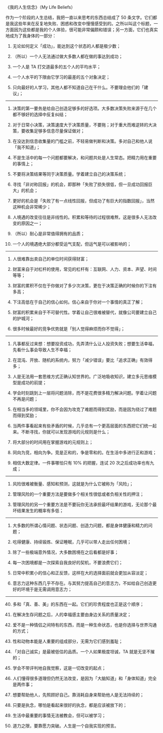 《我的人生信念》（My Life Beliefs）  
  
作为一个阶段的人生总结，我把一直以来思考的东西总结成了 50 条文字。它们都是我这些年来在反复地失败、困惑和改变中慢慢感受到的。之所以叫这个标题，一方面因为这些都是我的个人体验，很可能非常偏颇和错误；另一方面，它们也真实地成为了我身体的一部分：  
  
1. 无论如何定义「成功」，能达到这个状态的人都是极少数；  
  
2. （所以）一个人无法通过做大多数人都在做的事达到成功；  
  
3. 一个人是 TA 打交道最多的五个人的平均水平；  
  
4. 一个人水平的下限由它学习的最差的五个对象决定；  
  
5. 只向最好的人学习，其他人都不知道自己在干什么。不要理会他们的「建议」；  
  
--------  
  
1. 决策的第一要务是给自己创造足够多的好选项。大多数决策失败来源于在几个都不够好的选择中反复纠结；  
  
7. 对于日常小决策，决策速度大于决策质量，不要拖；对于重大而难逆转的大决策，要收集足够多信息尽量保证做对；  
  
8. 在没达到信息收集量的门槛之前，不轻易做判断和决策。多对自己和他人说「我不知道」；  
  
9. 不是生活中的每一个问题都要解决，和问题共处是人生常态。把精力用在重要的事情上；  
  
10. 不要将决策结果等同于决策质量。学着建立自己的决策系统；  
  
11. 寻找「非对称回报」的机会，即那种「失败了损失很低，但一旦成功回报巨大」的机会；  
  
12. 更好的机会是「失败了有一点线性回报，但成功了有巨大的指数回报」，当然这种机会非常稀少；  
  
13. 人境遇的改变往往是非线性的。积累和等待的过程很难熬，这是很多人无法改变的原因之一；  
  
14. （所以）耐心是非常值得拥有的品质；  
  
15. 一个人的境遇绝大部分都受运气支配，但运气是可以被影响的；  
  
--------  
  
1. 人很难靠出卖自己的单位时间获得财富；  
  
17. 财富来自于对杠杆的使用，常见的杠杆有：互联网、人力、资本、声望、时间等等；  
  
18. 财富的累积不仅在于你做对了多少次决策，更在于决策正确的时候你的下注有多高；  
  
19. 下注高低在于自己的信心如何。信心来自于你对一个事情的真正了解；  
  
20. 财富的积累来自于不可替代性。学着让自己很难被替代，就像公司要建立自己的护城河；  
  
21. 很多时候最好的竞争优势就是「别人觉得麻烦而你不觉得」；  
  
--------  
  
1. 凡事都反过来想：想要投资成功，先弄清什么让人投资失败；想要生活幸福，先看什么事会导致人生不幸福；  
  
23. 在混沌、开放、随机的系统内，努力「减少错误」要比「追求正确」有效得多；  
  
24. 人是无法用一套思维方式正确认知世界的。广泛地吸收知识，建立多元思维模型是成功的前提；  
  
25. 学会时刻跳到上一层将问题消除，而不是花费很多精力解决问题。学着让问题不再是问题；  
  
26. 在相当多的领域里，你不会因为攻克了难题而得到奖励，而是因为绕过了难题而得到奖励；  
  
27. 当两件事看起来有些矛盾的时候，几乎总有一个更高层面的东西把它们统一起来。不断寻找，你就可以发现游戏的元规则是什么；  
  
28. 将大部分的时间用在掌握游戏的元规则上；  
  
29. 同向为竞，相向为争。竞是正和的，争是零和的。在生活中多进行正和游戏；  
  
30. 相信大数定律。一件事哪怕只有 10% 的把握，连试 20 次之后成功率也有九成；  
  
--------  
  
1. 风险很难被衡量、感知和预测，这就是为什么它被称为「风险」；  
  
32. 管理风险的一个重要方法是要做多个相关性很低或者负相关性的押注；  
  
33. 管理风险的另一个重要方法是不要玩你无法承担最坏结果的游戏，无论那个最坏结果发生的概率有多低；  
  
--------  
  
1. 大多数的所谓心情问题、状态问题、创造力问题，都是身体健康和精力的问题；  
  
35. 吃得健康、持续锻炼、保证睡眠，几乎可以带人走出任何困境；  
  
36. 除了一些极端意外情况，大多数困境在之后看都是好事；  
  
37. 每一次困境都是一次探索自我良好的契机，不要浪费它们；  
  
38. 日常中积累小的信心和正反馈，这样在大的选择面前就会更加从容淡定；  
  
39. 意志力这种东西几乎不存在。与其努力提高自己的意志力，不如给自己创造更好的环境于是无需调用意志力；  
  
--------  
  
40. 多和「真、善、美」的东西在一起。它们的珍贵程度也正是这个顺序；  
  
41. 在解决生存问题之后，人的幸福感主要由身边关系的质量决定；


42. 爱不是一种情侣之间特有的东西，而是一种生命状态，也是你选择与世界沟通的方式；
    
43. 性和动物本能是人重要的组成部分，无需为它们感到羞耻；
    
44. 「对自己诚实」是最被低估的品质。一个人如果极度坦诚，TA 就是无坚不摧的；
    
45. 学会不带评判地自我觉察，这是一切改变的起点；
    
46. 人们懂得很多道理但仍然无法改变，是因为「大脑知道」和「身体知道」完全是两件事；
    
47. 想要帮助他人，先照顾好自己。靠消耗自身来帮助他人是无法持续的；
    
48. 只要是执念，哪怕是看起来很好的执念，都是应该被放下的；
    
49. 生活中最重要的事情无法被教会，但可以被学习；
    
50. 道力之限，要靠愿力突破。人生是一个自我实现的预言。